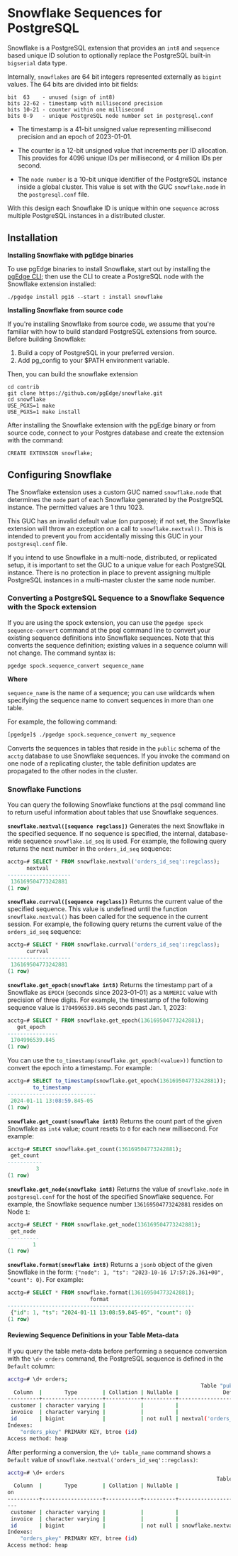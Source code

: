 # Snowflake Sequences for PostgreSQL

Snowflake is a PostgreSQL extension that provides an `int8` and `sequence` based unique ID solution to optionally replace the PostgreSQL built-in `bigserial` data type.

Internally, `snowflakes` are 64 bit integers represented externally as `bigint` values. The 64 bits are divided into bit fields:

```
bit  63    - unused (sign of int8)
bits 22-62 - timestamp with millisecond precision
bits 10-21 - counter within one millisecond
bits 0-9   - unique PostgreSQL node number set in postgresql.conf
```

* The timestamp is a 41-bit unsigned value representing millisecond
  precision and an epoch of 2023-01-01.

* The counter is a 12-bit unsigned value that increments per ID allocation.
  This provides for 4096 unique IDs per millisecond, or 4 million IDs per
  second.

* The `node number` is a 10-bit unique identifier of the PostgreSQL
  instance inside a global cluster. This value is set with the
  GUC `snowflake.node` in the `postgresql.conf` file.

With this design each Snowflake ID is unique within one `sequence`
across multiple PostgreSQL instances in a distributed cluster.

## Installation

**Installing Snowflake with pgEdge binaries**

To use pgEdge binaries to install Snowflake, start out by installing the [pgEdge CLI](https://github.com/pgEdge/cli); then use the CLI to create a PostgreSQL node with the Snowflake extension installed:

`./pgedge install pg16 --start : install snowflake`

**Installing Snowflake from source code**

If you're installing Snowflake from source code, we assume that you're familiar with how to build standard PostgreSQL extensions from source.  Before building Snowflake:

1. Build a copy of PostgreSQL in your preferred version.
2. Add pg_config to your $PATH environment variable.

Then, you can build the snowflake extension

```
cd contrib
git clone https://github.com/pgEdge/snowflake.git
cd snowflake
USE_PGXS=1 make
USE_PGXS=1 make install
```

After installing the Snowflake extension with the pgEdge binary or from source code, connect to your Postgres database and create the extension with the command:

```
CREATE EXTENSION snowflake;
```

## Configuring Snowflake

The Snowflake extension uses a custom GUC named `snowflake.node` that determines the `node` part of each Snowflake generated by the PostgreSQL instance. The permitted values are 1 thru 1023.

This GUC has an invalid default value (on purpose); if not set, the Snowflake extension will throw an exception on a call to `snowflake.nextval()`.  This is intended to prevent you from accidentally missing this GUC in your `postgresql.conf` file.

If you intend to use Snowflake in a multi-node, distributed, or replicated setup, it is important to set the GUC to a unique value for each PostgreSQL instance. There is no protection in place to prevent assigning multiple PostgreSQL instances in a multi-master cluster the same node number.


### Converting a PostgreSQL Sequence to a Snowflake Sequence with the Spock extension

If you are using the spock extension, you can use the `pgedge spock sequence-convert` command at the psql command line to convert your existing sequence definitions into Snowflake sequences. Note that this converts the sequence definition; existing values in a sequence column will not change. The command syntax is:

`pgedge spock.sequence_convert sequence_name`

**Where**

`sequence_name` is the name of a sequence; you can use wildcards when specifying the sequence name to convert sequences in more than one table. 

For example, the following command:

```sh
[pgedge]$ ./pgedge spock.sequence_convert my_sequence
```

Converts the sequences in tables that reside in the `public` schema of the `acctg` database to use Snowflake sequences. If you invoke the command on one node of a replicating cluster, the table definition updates are propagated to the other nodes in the cluster.  


### Snowflake Functions

You can query the following Snowflake functions at the psql command line to return useful information about tables that use Snowflake sequences.

**`snowflake.nextval([sequence regclass])`** 
Generates the next Snowflake in the specified sequence. If no sequence is specified, the internal, database-wide sequence `snowflake.id_seq` is used. For example, the following query returns the next number in the `orders_id_seq` sequence:

```sql
acctg=# SELECT * FROM snowflake.nextval('orders_id_seq'::regclass);
      nextval       
--------------------
 136169504773242881
(1 row)
```

**`snowflake.currval([sequence regclass])`** 
Returns the current value of the specified sequence. This value is undefined until the function `snowflake.nextval()` has been called for the sequence in the current session. For example, the following query returns the current value of the `orders_id_seq` sequence:

```sql
acctg=# SELECT * FROM snowflake.currval('orders_id_seq'::regclass);
      currval       
--------------------
 136169504773242881
(1 row)
```

**`snowflake.get_epoch(snowflake int8)`** Returns the timestamp part of a Snowflake as `EPOCH` (seconds since 2023-01-01) as a `NUMERIC` value with precision of three digits. For example, the timestamp of the following sequence value is `1704996539.845` seconds past Jan. 1, 2023:

```sql
acctg=# SELECT * FROM snowflake.get_epoch(136169504773242881);
   get_epoch    
----------------
 1704996539.845
(1 row)
```

You can use the `to_timestamp(snowflake.get_epoch(<value>))` function to convert the epoch into a timestamp.  For example:

```sql
acctg=# SELECT to_timestamp(snowflake.get_epoch(136169504773242881));
        to_timestamp        
----------------------------
 2024-01-11 13:08:59.845-05
(1 row)
```

**`snowflake.get_count(snowflake int8)`** Returns the count part of the given Snowflake as `int4` value; count resets to `0` for each new millisecond. For example:

```sql
acctg=# SELECT snowflake.get_count(136169504773242881);
 get_count 
-----------
         3
(1 row)
```

**`snowflake.get_node(snowflake int8)`** Returns the value of `snowflake.node` in `postgresql.conf` for the host of the specified Snowflake sequence. For example, the Snowflake sequence number `136169504773242881` resides on Node `1`:

```sql
acctg=# SELECT * FROM snowflake.get_node(136169504773242881);
 get_node 
----------
        1
(1 row)
```

**`snowflake.format(snowflake int8)`** Returns a `jsonb` object of the given Snowflake in the form: `{"node": 1, "ts": "2023-10-16 17:57:26.361+00", "count": 0}`.  For example:

```sql
acctg=# SELECT * FROM snowflake.format(136169504773242881);
                          format                           
-----------------------------------------------------------
 {"id": 1, "ts": "2024-01-11 13:08:59.845-05", "count": 0}
(1 row)
```


#### Reviewing Sequence Definitions in your Table Meta-data

If you query the table meta-data before performing a sequence conversion with the `\d+ orders` command, the PostgreSQL sequence is defined in the `Default` column:

```sh
acctg=# \d+ orders;
                                                             Table "public.orders"
  Column  |       Type        | Collation | Nullable |              Default               | Storage  | Compression | Stats target | Description 
----------+-------------------+-----------+----------+------------------------------------+----------+-------------+--------------+-------------
 customer | character varying |           |          |                                    | extended |             |              | 
 invoice  | character varying |           |          |                                    | extended |             |              | 
 id       | bigint            |           | not null | nextval('orders_id_seq'::regclass) | plain    |             |              | 
Indexes:
    "orders_pkey" PRIMARY KEY, btree (id)
Access method: heap
```

After performing a conversion, the `\d+ table_name` command shows a `Default` value of `snowflake.nextval('orders_id_seq'::regclass)`:

``` sh
acctg=# \d+ orders
                                                                  Table "public.orders"
  Column  |       Type        | Collation | Nullable |                   Default                    | Storage  | Compression | Stats target | Descripti
on 
----------+-------------------+-----------+----------+----------------------------------------------+----------+-------------+--------------+----------
---
 customer | character varying |           |          |                                              | extended |             |              | 
 invoice  | character varying |           |          |                                              | extended |             |              | 
 id       | bigint            |           | not null | snowflake.nextval('orders_id_seq'::regclass) | plain    |             |              | 
Indexes:
    "orders_pkey" PRIMARY KEY, btree (id)
Access method: heap
```


